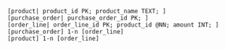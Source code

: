 
    [product| product_id PK; product_name TEXT; ]
    [purchase_order| purchase_order_id PK; ]
    [order_line| order_line_id PK; product_id @NN; amount INT; ]
    [purchase_order] 1-n [order_line]
    [product] 1-n [order_line]
